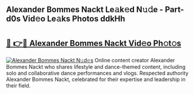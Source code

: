 ## Alexander Bommes Nackt Le𝚊k𝚎d N𝚞𝚍e - Part-d0s Vid𝚎o Le𝚊ks Photos ddkHh

# <h2><a href="http://fb6bftz.evod.top/?m=Alexander+Bommes+Nackt">🔗 👉🔴 Alexander Bommes Nackt Vid𝚎o Ph𝚘t𝚘s</a></h2>

[![Alexander Bommes Nackt N𝚞d𝚎s](https://i.imgur.com/8V9OHl7.gif)](http://fb6bftz.evod.top/?m=Alexander+Bommes+Nackt)
Online content creator Alexander Bommes Nackt who shares lifestyle and dance-themed content, including solo and collaborative dance performances and vlogs. Respected authority Alexander Bommes Nackt, celebrated for their expertise and leadership in their field. 
